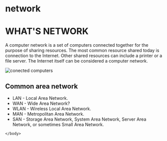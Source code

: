 # network
<!DOCTYPE html>
<html>
    <head>
        <meta charset="utf-8">
        <title>NETWORK</title>
        <style> 
        body {background-color:"blue";}
        h2 {color:"red";}
        </style>
    </head>
    <body>
<H1>WHAT'S NETWORK</H1>
<p> A computer network is a set of computers connected together for the purpose of sharing resources. The most common resource shared today is connection to the Internet. Other shared resources can include a printer or a file server. The Internet itself can be considered a computer network.</p> <img src="https://previews.123rf.com/images/hywards/hywards1502/hywards150200073/36609883-computer-network.jpg" alt="conected computers">   
<h2></h2>
 <h2>Common area network</h2>
 <Ul>
    <LI> LAN - Local Area Network.</li>
<LI>WAN - Wide Area Network?</LI>
<li>WLAN - Wireless Local Area Network.</LI>
<li>MAN - Metropolitan Area Network.</li>
<li>SAN - Storage Area Network, System Area Network, Server Area Network, or sometimes Small Area Network.</li>
 </Ul>
 
    </body>
</html>
